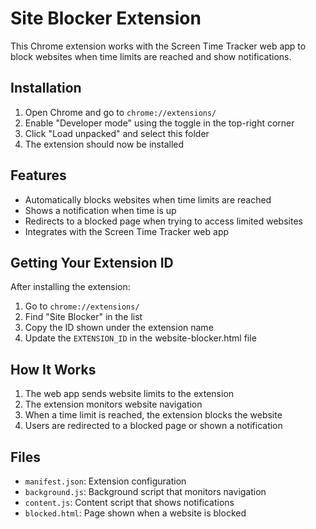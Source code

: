 # Site Blocker Extension

This Chrome extension works with the Screen Time Tracker web app to block websites when time limits are reached and show notifications.

## Installation

1. Open Chrome and go to `chrome://extensions/`
2. Enable "Developer mode" using the toggle in the top-right corner
3. Click "Load unpacked" and select this folder
4. The extension should now be installed

## Features

- Automatically blocks websites when time limits are reached
- Shows a notification when time is up
- Redirects to a blocked page when trying to access limited websites
- Integrates with the Screen Time Tracker web app

## Getting Your Extension ID

After installing the extension:

1. Go to `chrome://extensions/`
2. Find "Site Blocker" in the list
3. Copy the ID shown under the extension name
4. Update the `EXTENSION_ID` in the website-blocker.html file

## How It Works

1. The web app sends website limits to the extension
2. The extension monitors website navigation
3. When a time limit is reached, the extension blocks the website
4. Users are redirected to a blocked page or shown a notification

## Files

- `manifest.json`: Extension configuration
- `background.js`: Background script that monitors navigation
- `content.js`: Content script that shows notifications
- `blocked.html`: Page shown when a website is blocked